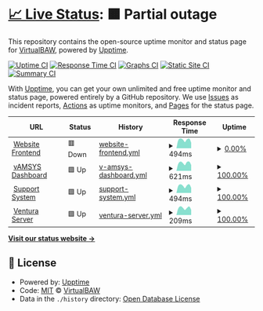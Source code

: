 # [📈 Live Status](https://status.virtualbaw.com): <!--live status--> **🟧 Partial outage**

This repository contains the open-source uptime monitor and status page for [VirtualBAW](https://status.virtualbaw.com), powered by [Upptime](https://github.com/upptime/upptime).

[![Uptime CI](https://github.com/VirtualBAW/status-page/workflows/Uptime%20CI/badge.svg)](https://github.com/VirtualBAW/status-page/actions?query=workflow%3A%22Uptime+CI%22)
[![Response Time CI](https://github.com/VirtualBAW/status-page/workflows/Response%20Time%20CI/badge.svg)](https://github.com/VirtualBAW/status-page/actions?query=workflow%3A%22Response+Time+CI%22)
[![Graphs CI](https://github.com/VirtualBAW/status-page/workflows/Graphs%20CI/badge.svg)](https://github.com/VirtualBAW/status-page/actions?query=workflow%3A%22Graphs+CI%22)
[![Static Site CI](https://github.com/VirtualBAW/status-page/workflows/Static%20Site%20CI/badge.svg)](https://github.com/VirtualBAW/status-page/actions?query=workflow%3A%22Static+Site+CI%22)
[![Summary CI](https://github.com/VirtualBAW/status-page/workflows/Summary%20CI/badge.svg)](https://github.com/VirtualBAW/status-page/actions?query=workflow%3A%22Summary+CI%22)

With [Upptime](https://upptime.js.org), you can get your own unlimited and free uptime monitor and status page, powered entirely by a GitHub repository. We use [Issues](https://github.com/VirtualBAW/status-page/issues) as incident reports, [Actions](https://github.com/VirtualBAW/status-page/actions) as uptime monitors, and [Pages](https://status.virtualbaw.com) for the status page.

<!--start: status pages-->
<!-- This summary is generated by Upptime (https://github.com/upptime/upptime) -->
<!-- Do not edit this manually, your changes will be overwritten -->
<!-- prettier-ignore -->
| URL | Status | History | Response Time | Uptime |
| --- | ------ | ------- | ------------- | ------ |
| <img alt="" src="https://icons.duckduckgo.com/ip3/virtualbaw.com.ico" height="13"> [Website Frontend](https://virtualbaw.com) | 🟥 Down | [website-frontend.yml](https://github.com/VirtualBAW/status-page/commits/HEAD/history/website-frontend.yml) | <details><summary><img alt="Response time graph" src="./graphs/website-frontend/response-time-week.png" height="20"> 494ms</summary><br><a href="https://status.virtualbaw.com/history/website-frontend"><img alt="Response time 553" src="https://img.shields.io/endpoint?url=https%3A%2F%2Fraw.githubusercontent.com%2FVirtualBAW%2Fstatus-page%2FHEAD%2Fapi%2Fwebsite-frontend%2Fresponse-time.json"></a><br><a href="https://status.virtualbaw.com/history/website-frontend"><img alt="24-hour response time 329" src="https://img.shields.io/endpoint?url=https%3A%2F%2Fraw.githubusercontent.com%2FVirtualBAW%2Fstatus-page%2FHEAD%2Fapi%2Fwebsite-frontend%2Fresponse-time-day.json"></a><br><a href="https://status.virtualbaw.com/history/website-frontend"><img alt="7-day response time 494" src="https://img.shields.io/endpoint?url=https%3A%2F%2Fraw.githubusercontent.com%2FVirtualBAW%2Fstatus-page%2FHEAD%2Fapi%2Fwebsite-frontend%2Fresponse-time-week.json"></a><br><a href="https://status.virtualbaw.com/history/website-frontend"><img alt="30-day response time 553" src="https://img.shields.io/endpoint?url=https%3A%2F%2Fraw.githubusercontent.com%2FVirtualBAW%2Fstatus-page%2FHEAD%2Fapi%2Fwebsite-frontend%2Fresponse-time-month.json"></a><br><a href="https://status.virtualbaw.com/history/website-frontend"><img alt="1-year response time 553" src="https://img.shields.io/endpoint?url=https%3A%2F%2Fraw.githubusercontent.com%2FVirtualBAW%2Fstatus-page%2FHEAD%2Fapi%2Fwebsite-frontend%2Fresponse-time-year.json"></a></details> | <details><summary><a href="https://status.virtualbaw.com/history/website-frontend">0.00%</a></summary><a href="https://status.virtualbaw.com/history/website-frontend"><img alt="All-time uptime 23.52%" src="https://img.shields.io/endpoint?url=https%3A%2F%2Fraw.githubusercontent.com%2FVirtualBAW%2Fstatus-page%2FHEAD%2Fapi%2Fwebsite-frontend%2Fuptime.json"></a><br><a href="https://status.virtualbaw.com/history/website-frontend"><img alt="24-hour uptime 0.00%" src="https://img.shields.io/endpoint?url=https%3A%2F%2Fraw.githubusercontent.com%2FVirtualBAW%2Fstatus-page%2FHEAD%2Fapi%2Fwebsite-frontend%2Fuptime-day.json"></a><br><a href="https://status.virtualbaw.com/history/website-frontend"><img alt="7-day uptime 0.00%" src="https://img.shields.io/endpoint?url=https%3A%2F%2Fraw.githubusercontent.com%2FVirtualBAW%2Fstatus-page%2FHEAD%2Fapi%2Fwebsite-frontend%2Fuptime-week.json"></a><br><a href="https://status.virtualbaw.com/history/website-frontend"><img alt="30-day uptime 23.52%" src="https://img.shields.io/endpoint?url=https%3A%2F%2Fraw.githubusercontent.com%2FVirtualBAW%2Fstatus-page%2FHEAD%2Fapi%2Fwebsite-frontend%2Fuptime-month.json"></a><br><a href="https://status.virtualbaw.com/history/website-frontend"><img alt="1-year uptime 23.52%" src="https://img.shields.io/endpoint?url=https%3A%2F%2Fraw.githubusercontent.com%2FVirtualBAW%2Fstatus-page%2FHEAD%2Fapi%2Fwebsite-frontend%2Fuptime-year.json"></a></details>
| <img alt="" src="https://icons.duckduckgo.com/ip3/vamsys.io.ico" height="13"> [vAMSYS Dashboard](https://vamsys.io) | 🟩 Up | [v-amsys-dashboard.yml](https://github.com/VirtualBAW/status-page/commits/HEAD/history/v-amsys-dashboard.yml) | <details><summary><img alt="Response time graph" src="./graphs/v-amsys-dashboard/response-time-week.png" height="20"> 621ms</summary><br><a href="https://status.virtualbaw.com/history/v-amsys-dashboard"><img alt="Response time 635" src="https://img.shields.io/endpoint?url=https%3A%2F%2Fraw.githubusercontent.com%2FVirtualBAW%2Fstatus-page%2FHEAD%2Fapi%2Fv-amsys-dashboard%2Fresponse-time.json"></a><br><a href="https://status.virtualbaw.com/history/v-amsys-dashboard"><img alt="24-hour response time 459" src="https://img.shields.io/endpoint?url=https%3A%2F%2Fraw.githubusercontent.com%2FVirtualBAW%2Fstatus-page%2FHEAD%2Fapi%2Fv-amsys-dashboard%2Fresponse-time-day.json"></a><br><a href="https://status.virtualbaw.com/history/v-amsys-dashboard"><img alt="7-day response time 621" src="https://img.shields.io/endpoint?url=https%3A%2F%2Fraw.githubusercontent.com%2FVirtualBAW%2Fstatus-page%2FHEAD%2Fapi%2Fv-amsys-dashboard%2Fresponse-time-week.json"></a><br><a href="https://status.virtualbaw.com/history/v-amsys-dashboard"><img alt="30-day response time 635" src="https://img.shields.io/endpoint?url=https%3A%2F%2Fraw.githubusercontent.com%2FVirtualBAW%2Fstatus-page%2FHEAD%2Fapi%2Fv-amsys-dashboard%2Fresponse-time-month.json"></a><br><a href="https://status.virtualbaw.com/history/v-amsys-dashboard"><img alt="1-year response time 635" src="https://img.shields.io/endpoint?url=https%3A%2F%2Fraw.githubusercontent.com%2FVirtualBAW%2Fstatus-page%2FHEAD%2Fapi%2Fv-amsys-dashboard%2Fresponse-time-year.json"></a></details> | <details><summary><a href="https://status.virtualbaw.com/history/v-amsys-dashboard">100.00%</a></summary><a href="https://status.virtualbaw.com/history/v-amsys-dashboard"><img alt="All-time uptime 100.00%" src="https://img.shields.io/endpoint?url=https%3A%2F%2Fraw.githubusercontent.com%2FVirtualBAW%2Fstatus-page%2FHEAD%2Fapi%2Fv-amsys-dashboard%2Fuptime.json"></a><br><a href="https://status.virtualbaw.com/history/v-amsys-dashboard"><img alt="24-hour uptime 100.00%" src="https://img.shields.io/endpoint?url=https%3A%2F%2Fraw.githubusercontent.com%2FVirtualBAW%2Fstatus-page%2FHEAD%2Fapi%2Fv-amsys-dashboard%2Fuptime-day.json"></a><br><a href="https://status.virtualbaw.com/history/v-amsys-dashboard"><img alt="7-day uptime 100.00%" src="https://img.shields.io/endpoint?url=https%3A%2F%2Fraw.githubusercontent.com%2FVirtualBAW%2Fstatus-page%2FHEAD%2Fapi%2Fv-amsys-dashboard%2Fuptime-week.json"></a><br><a href="https://status.virtualbaw.com/history/v-amsys-dashboard"><img alt="30-day uptime 100.00%" src="https://img.shields.io/endpoint?url=https%3A%2F%2Fraw.githubusercontent.com%2FVirtualBAW%2Fstatus-page%2FHEAD%2Fapi%2Fv-amsys-dashboard%2Fuptime-month.json"></a><br><a href="https://status.virtualbaw.com/history/v-amsys-dashboard"><img alt="1-year uptime 100.00%" src="https://img.shields.io/endpoint?url=https%3A%2F%2Fraw.githubusercontent.com%2FVirtualBAW%2Fstatus-page%2FHEAD%2Fapi%2Fv-amsys-dashboard%2Fuptime-year.json"></a></details>
| <img alt="" src="https://icons.duckduckgo.com/ip3/support.virtualbaw.com.ico" height="13"> [Support System](https://support.virtualbaw.com) | 🟩 Up | [support-system.yml](https://github.com/VirtualBAW/status-page/commits/HEAD/history/support-system.yml) | <details><summary><img alt="Response time graph" src="./graphs/support-system/response-time-week.png" height="20"> 494ms</summary><br><a href="https://status.virtualbaw.com/history/support-system"><img alt="Response time 523" src="https://img.shields.io/endpoint?url=https%3A%2F%2Fraw.githubusercontent.com%2FVirtualBAW%2Fstatus-page%2FHEAD%2Fapi%2Fsupport-system%2Fresponse-time.json"></a><br><a href="https://status.virtualbaw.com/history/support-system"><img alt="24-hour response time 353" src="https://img.shields.io/endpoint?url=https%3A%2F%2Fraw.githubusercontent.com%2FVirtualBAW%2Fstatus-page%2FHEAD%2Fapi%2Fsupport-system%2Fresponse-time-day.json"></a><br><a href="https://status.virtualbaw.com/history/support-system"><img alt="7-day response time 494" src="https://img.shields.io/endpoint?url=https%3A%2F%2Fraw.githubusercontent.com%2FVirtualBAW%2Fstatus-page%2FHEAD%2Fapi%2Fsupport-system%2Fresponse-time-week.json"></a><br><a href="https://status.virtualbaw.com/history/support-system"><img alt="30-day response time 523" src="https://img.shields.io/endpoint?url=https%3A%2F%2Fraw.githubusercontent.com%2FVirtualBAW%2Fstatus-page%2FHEAD%2Fapi%2Fsupport-system%2Fresponse-time-month.json"></a><br><a href="https://status.virtualbaw.com/history/support-system"><img alt="1-year response time 523" src="https://img.shields.io/endpoint?url=https%3A%2F%2Fraw.githubusercontent.com%2FVirtualBAW%2Fstatus-page%2FHEAD%2Fapi%2Fsupport-system%2Fresponse-time-year.json"></a></details> | <details><summary><a href="https://status.virtualbaw.com/history/support-system">100.00%</a></summary><a href="https://status.virtualbaw.com/history/support-system"><img alt="All-time uptime 100.00%" src="https://img.shields.io/endpoint?url=https%3A%2F%2Fraw.githubusercontent.com%2FVirtualBAW%2Fstatus-page%2FHEAD%2Fapi%2Fsupport-system%2Fuptime.json"></a><br><a href="https://status.virtualbaw.com/history/support-system"><img alt="24-hour uptime 100.00%" src="https://img.shields.io/endpoint?url=https%3A%2F%2Fraw.githubusercontent.com%2FVirtualBAW%2Fstatus-page%2FHEAD%2Fapi%2Fsupport-system%2Fuptime-day.json"></a><br><a href="https://status.virtualbaw.com/history/support-system"><img alt="7-day uptime 100.00%" src="https://img.shields.io/endpoint?url=https%3A%2F%2Fraw.githubusercontent.com%2FVirtualBAW%2Fstatus-page%2FHEAD%2Fapi%2Fsupport-system%2Fuptime-week.json"></a><br><a href="https://status.virtualbaw.com/history/support-system"><img alt="30-day uptime 100.00%" src="https://img.shields.io/endpoint?url=https%3A%2F%2Fraw.githubusercontent.com%2FVirtualBAW%2Fstatus-page%2FHEAD%2Fapi%2Fsupport-system%2Fuptime-month.json"></a><br><a href="https://status.virtualbaw.com/history/support-system"><img alt="1-year uptime 100.00%" src="https://img.shields.io/endpoint?url=https%3A%2F%2Fraw.githubusercontent.com%2FVirtualBAW%2Fstatus-page%2FHEAD%2Fapi%2Fsupport-system%2Fuptime-year.json"></a></details>
| <img alt="" src="https://icons.duckduckgo.com/ip3/46.101.0.90.ico" height="13"> [Ventura Server](http://46.101.0.90) | 🟩 Up | [ventura-server.yml](https://github.com/VirtualBAW/status-page/commits/HEAD/history/ventura-server.yml) | <details><summary><img alt="Response time graph" src="./graphs/ventura-server/response-time-week.png" height="20"> 209ms</summary><br><a href="https://status.virtualbaw.com/history/ventura-server"><img alt="Response time 215" src="https://img.shields.io/endpoint?url=https%3A%2F%2Fraw.githubusercontent.com%2FVirtualBAW%2Fstatus-page%2FHEAD%2Fapi%2Fventura-server%2Fresponse-time.json"></a><br><a href="https://status.virtualbaw.com/history/ventura-server"><img alt="24-hour response time 152" src="https://img.shields.io/endpoint?url=https%3A%2F%2Fraw.githubusercontent.com%2FVirtualBAW%2Fstatus-page%2FHEAD%2Fapi%2Fventura-server%2Fresponse-time-day.json"></a><br><a href="https://status.virtualbaw.com/history/ventura-server"><img alt="7-day response time 209" src="https://img.shields.io/endpoint?url=https%3A%2F%2Fraw.githubusercontent.com%2FVirtualBAW%2Fstatus-page%2FHEAD%2Fapi%2Fventura-server%2Fresponse-time-week.json"></a><br><a href="https://status.virtualbaw.com/history/ventura-server"><img alt="30-day response time 215" src="https://img.shields.io/endpoint?url=https%3A%2F%2Fraw.githubusercontent.com%2FVirtualBAW%2Fstatus-page%2FHEAD%2Fapi%2Fventura-server%2Fresponse-time-month.json"></a><br><a href="https://status.virtualbaw.com/history/ventura-server"><img alt="1-year response time 215" src="https://img.shields.io/endpoint?url=https%3A%2F%2Fraw.githubusercontent.com%2FVirtualBAW%2Fstatus-page%2FHEAD%2Fapi%2Fventura-server%2Fresponse-time-year.json"></a></details> | <details><summary><a href="https://status.virtualbaw.com/history/ventura-server">100.00%</a></summary><a href="https://status.virtualbaw.com/history/ventura-server"><img alt="All-time uptime 100.00%" src="https://img.shields.io/endpoint?url=https%3A%2F%2Fraw.githubusercontent.com%2FVirtualBAW%2Fstatus-page%2FHEAD%2Fapi%2Fventura-server%2Fuptime.json"></a><br><a href="https://status.virtualbaw.com/history/ventura-server"><img alt="24-hour uptime 100.00%" src="https://img.shields.io/endpoint?url=https%3A%2F%2Fraw.githubusercontent.com%2FVirtualBAW%2Fstatus-page%2FHEAD%2Fapi%2Fventura-server%2Fuptime-day.json"></a><br><a href="https://status.virtualbaw.com/history/ventura-server"><img alt="7-day uptime 100.00%" src="https://img.shields.io/endpoint?url=https%3A%2F%2Fraw.githubusercontent.com%2FVirtualBAW%2Fstatus-page%2FHEAD%2Fapi%2Fventura-server%2Fuptime-week.json"></a><br><a href="https://status.virtualbaw.com/history/ventura-server"><img alt="30-day uptime 100.00%" src="https://img.shields.io/endpoint?url=https%3A%2F%2Fraw.githubusercontent.com%2FVirtualBAW%2Fstatus-page%2FHEAD%2Fapi%2Fventura-server%2Fuptime-month.json"></a><br><a href="https://status.virtualbaw.com/history/ventura-server"><img alt="1-year uptime 100.00%" src="https://img.shields.io/endpoint?url=https%3A%2F%2Fraw.githubusercontent.com%2FVirtualBAW%2Fstatus-page%2FHEAD%2Fapi%2Fventura-server%2Fuptime-year.json"></a></details>

<!--end: status pages-->

[**Visit our status website →**](https://status.virtualbaw.com)

## 📄 License

- Powered by: [Upptime](https://github.com/upptime/upptime)
- Code: [MIT](./LICENSE) © [VirtualBAW](https://status.virtualbaw.com)
- Data in the `./history` directory: [Open Database License](https://opendatacommons.org/licenses/odbl/1-0/)
